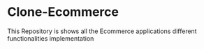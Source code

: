 # Clone-Ecommerce
This Repository is shows  all the Ecommerce applications different functionalities implementation  
